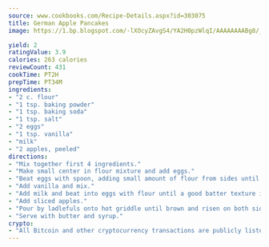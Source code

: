 ```yaml
---
source: www.cookbooks.com/Recipe-Details.aspx?id=303075
title: German Apple Pancakes
image: https://1.bp.blogspot.com/-lXOcyZAvgS4/YA2H0pzWlqI/AAAAAAAABg8/_HX4JI-WmFM0Tz684w_qYjP9vBzksmFNgCLcBGAsYHQ/s219/20.png

yield: 2
ratingValue: 3.9
calories: 263 calories
reviewCount: 431
cookTime: PT2H
prepTime: PT34M
ingredients:
- "2 c. flour"
- "1 tsp. baking powder"
- "1 tsp. baking soda"
- "1 tsp. salt"
- "2 eggs"
- "1 tsp. vanilla"
- "milk"
- "2 apples, peeled"
directions:
- "Mix together first 4 ingredients."
- "Make small center in flour mixture and add eggs."
- "Beat eggs with spoon, adding small amount of flour from sides until mixed."
- "Add vanilla and mix."
- "Add milk and beat into eggs with flour until a good batter texture is formed."
- "Add sliced apples."
- "Pour by ladlefuls onto hot griddle until brown and risen on both sides."
- "Serve with butter and syrup."
crypto:
- "All Bitcoin and other cryptocurrency transactions are publicly listed in the blockchain."
---
```


